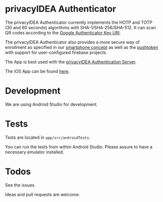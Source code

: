 # privacyIDEA Authenticator

The privacyIDEA Authenticator currently implements the HOTP and TOTP (30 and 60 seconds) algorithms with SHA-1/SHA-256/SHA-512.
It can scan QR codes according to the
[Google Authenticator Key URI](https://github.com/google/google-authenticator/wiki/Key-Uri-Format).

The privacyIDEA Authenticator also provides a more secure way of enrollment as
specified in our
[smartphone concept](https://github.com/privacyidea/privacyidea/wiki/concept%3A-SmartphoneApp) as well as the [pushtoken](https://github.com/privacyidea/privacyidea/wiki/concept%3A-PushToken) with support for user-configured firebase projects.

The App is best used with the
[privacyIDEA Authentication Server](https://github/privacyidea/privacyidea).

The iOS App can be found [here](https://github.com/privacyidea/privacyidea-authenticator-ios).

# Development

We are using Android Studio for development.

# Tests

Tests are located in ``app/src/androidTests``.

You can run the tests from within Android Studio. Please assure to have a necessary emulator installed.

# Todos

See the issues.

Ideas and pull requests are welcome.
